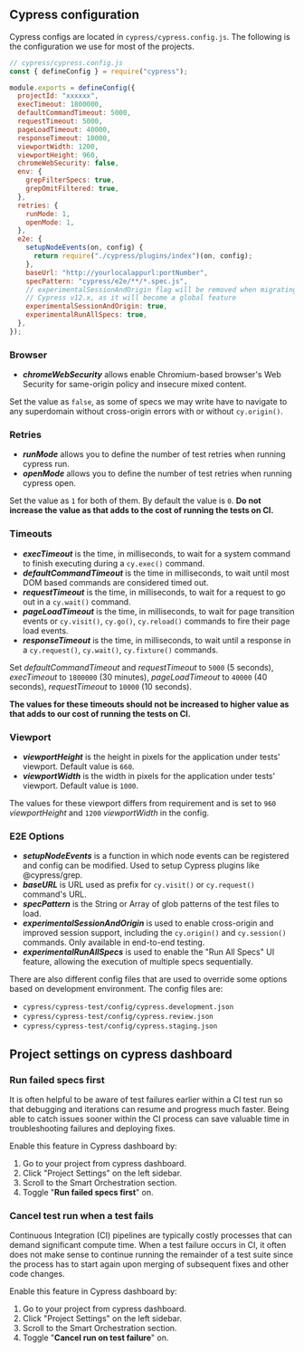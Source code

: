 ## Cypress configuration

Cypress configs are located in `cypress/cypress.config.js`. The following is the
configuration we use for most of the projects.

```javascript
// cypress/cypress.config.js
const { defineConfig } = require("cypress");

module.exports = defineConfig({
  projectId: "xxxxxx",
  execTimeout: 1800000,
  defaultCommandTimeout: 5000,
  requestTimeout: 5000,
  pageLoadTimeout: 40000,
  responseTimeout: 10000,
  viewportWidth: 1200,
  viewportHeight: 960,
  chromeWebSecurity: false,
  env: {
    grepFilterSpecs: true,
    grepOmitFiltered: true,
  },
  retries: {
    runMode: 1,
    openMode: 1,
  },
  e2e: {
    setupNodeEvents(on, config) {
      return require("./cypress/plugins/index")(on, config);
    },
    baseUrl: "http://yourlocalappurl:portNumber",
    specPattern: "cypress/e2e/**/*.spec.js",
    // experimentalSessionAndOrigin flag will be removed when migrating to
    // Cypress v12.x, as it will become a global feature
    experimentalSessionAndOrigin: true,
    experimentalRunAllSpecs: true,
  },
});
```

### Browser

- _**chromeWebSecurity**_ allows enable Chromium-based browser's Web Security
  for same-origin policy and insecure mixed content.

Set the value as `false`, as some of specs we may write have to navigate to any
superdomain without cross-origin errors with or without `cy.origin()`.

### Retries

- _**runMode**_ allows you to define the number of test retries when running
  cypress run.
- _**openMode**_ allows you to define the number of test retries when running
  cypress open.

Set the value as `1` for both of them. By default the value is `0`. **Do not
increase the value as that adds to the cost of running the tests on CI.**

### Timeouts

- _**execTimeout**_ is the time, in milliseconds, to wait for a system command
  to finish executing during a `cy.exec()` command.
- _**defaultCommandTimeout**_ is the time in milliseconds, to wait until most
  DOM based commands are considered timed out.
- _**requestTimeout**_ is the time, in milliseconds, to wait for a request to go
  out in a `cy.wait()` command.
- _**pageLoadTimeout**_ is the time, in milliseconds, to wait for page
  transition events or `cy.visit()`, `cy.go()`, `cy.reload()` commands to fire
  their page load events.
- _**responseTimeout**_ is the time, in milliseconds, to wait until a response
  in a `cy.request()`, `cy.wait()`, `cy.fixture()` commands.

Set _defaultCommandTimeout_ and _requestTimeout_ to `5000` (5 seconds),
_execTimeout_ to `1800000` (30 minutes), _pageLoadTimeout_ to `40000` (40
seconds), _requestTimeout_ to `10000` (10 seconds).

**The values for these timeouts should not be increased to higher value as that
adds to our cost of running the tests on CI.**

### Viewport

- _**viewportHeight**_ is the height in pixels for the application under tests'
  viewport. Default value is `660`.
- _**viewportWidth**_ is the width in pixels for the application under tests'
  viewport. Default value is `1000`.

The values for these viewport differs from requirement and is set to `960`
_viewportHeight_ and `1200` _viewportWidth_ in the config.

### E2E Options

- _**setupNodeEvents**_ is a function in which node events can be registered and
  config can be modified. Used to setup Cypress plugins like @cypress/grep.
- _**baseURL**_ is URL used as prefix for `cy.visit()` or `cy.request()`
  command's URL.
- _**specPattern**_ is the String or Array of glob patterns of the test files to
  load.
- _**experimentalSessionAndOrigin**_ is used to enable cross-origin and improved
  session support, including the `cy.origin()` and `cy.session()` commands. Only
  available in end-to-end testing.
- _**experimentalRunAllSpecs**_ is used to enable the "Run All Specs" UI
  feature, allowing the execution of multiple specs sequentially.

There are also different config files that are used to override some options
based on development environment. The config files are:

- `cypress/cypress-test/config/cypress.development.json`
- `cypress/cypress-test/config/cypress.review.json`
- `cypress/cypress-test/config/cypress.staging.json`

## Project settings on cypress dashboard

### Run failed specs first

It is often helpful to be aware of test failures earlier within a CI test run so
that debugging and iterations can resume and progress much faster. Being able to
catch issues sooner within the CI process can save valuable time in
troubleshooting failures and deploying fixes.

Enable this feature in Cypress dashboard by:

1. Go to your project from cypress dashboard.
2. Click "Project Settings" on the left sidebar.
3. Scroll to the Smart Orchestration section.
4. Toggle "**Run failed specs first**" on.

### Cancel test run when a test fails

Continuous Integration (CI) pipelines are typically costly processes that can
demand significant compute time. When a test failure occurs in CI, it often does
not make sense to continue running the remainder of a test suite since the
process has to start again upon merging of subsequent fixes and other code
changes.

Enable this feature in Cypress dashboard by:

1. Go to your project from cypress dashboard.
2. Click "Project Settings" on the left sidebar.
3. Scroll to the Smart Orchestration section.
4. Toggle "**Cancel run on test failure**" on.
